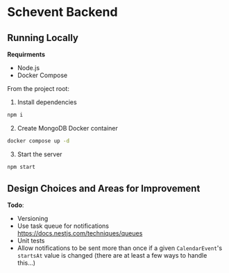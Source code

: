 # Schevent Backend



## Running Locally

**Requirments**
- Node.js
- Docker Compose

From the project root:

1. Install dependencies
```sh
npm i
```

2. Create MongoDB Docker container
```sh
docker compose up -d
```

3. Start the server
```sh
npm start
```

## Design Choices and Areas for Improvement

**Todo**:
- Versioning
- Use task queue for notifications https://docs.nestjs.com/techniques/queues
- Unit tests
- Allow notifications to be sent more than once if a given `CalendarEvent`'s `startsAt` value is changed (there are at least a few ways to handle this...)